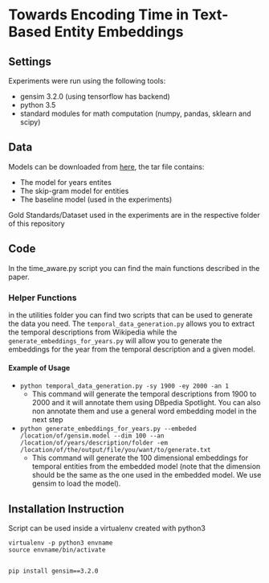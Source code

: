 # Towards Encoding Time in Text-Based Entity Embeddings


## Settings

Experiments were run using the following tools:

+ gensim 3.2.0 (using tensorflow has backend)
+ python 3.5
+ standard modules for math computation (numpy, pandas, sklearn and scipy)

## Data

Models can be downloaded from [here](http://inside.disco.unimib.it/download/federico/time-aware/), the tar file contains:

+ The model for years entites
+ The skip-gram model for entities
+ The baseline model (used in the experiments)

Gold Standards/Dataset used in the experiments are in the respective folder of this repository

## Code 

In the time_aware.py script you can find the main functions described in the paper. 

### Helper Functions

in the utilities folder you can find two scripts that can be used to generate the data you need. The
 `temporal_data_generation.py` allows you to extract the temporal descriptions from Wikipedia while the 
  `generate_embeddings_for_years.py` will allow you to generate the embeddings for the year from the temporal 
  description and a given model.
  
#### Example of Usage
  
+ `python temporal_data_generation.py -sy 1900 -ey 2000 -an 1` 
	+ This command will generate the temporal descriptions from 1900 to 2000 and it will annotate them using DBpedia Spotlight.
You can also non annotate them and use a general word embedding model in the next step
+ `python generate_embeddings_for_years.py --embeded /location/of/gensim.model --dim 100 --an /location/of/years/description/folder -em /location/of/the/output/file/you/want/to/generate.txt`
	+ This command will generate the 100 dimensional embeddings for temporal entities from the embedded model
 (note that the dimension should be the same as the one used in the embedded model. We use gensim to load the model).
  
  


## Installation Instruction

Script can be used inside a virtualenv created with python3

```
virtualenv -p python3 envname
source envname/bin/activate


pip install gensim==3.2.0 

```






